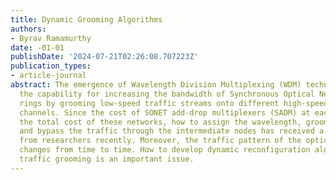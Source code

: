 ```yaml
---
title: Dynamic Grooming Algorithms
authors:
- Byrav Ramamurthy
date: -01-01
publishDate: '2024-07-21T02:26:08.707223Z'
publication_types:
- article-journal
abstract: The emergence of Wavelength Division Multiplexing (WDM) technology provides
  the capability for increasing the bandwidth of Synchronous Optical Network (SONET)
  rings by grooming low-speed traffic streams onto different high-speed wavelength
  channels. Since the cost of SONET add-drop multiplexers (SADM) at each node dominates
  the total cost of these networks, how to assign the wavelength, groom the traffic,
  and bypass the traffic through the intermediate nodes has received a lot of attention
  from researchers recently. Moreover, the traffic pattern of the optical network
  changes from time to time. How to develop dynamic reconfiguration algorithms for
  traffic grooming is an important issue.
---
```

